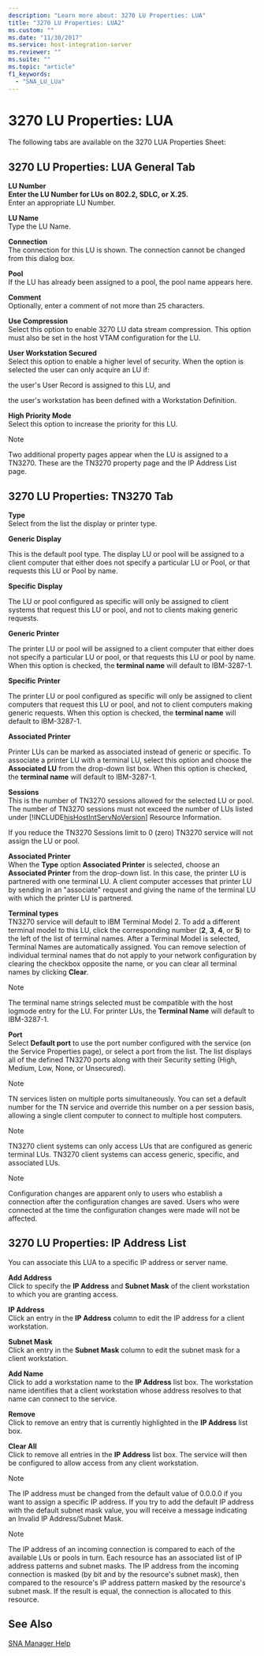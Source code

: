 ```yaml
---
description: "Learn more about: 3270 LU Properties: LUA"
title: "3270 LU Properties: LUA2"
ms.custom: ""
ms.date: "11/30/2017"
ms.service: host-integration-server
ms.reviewer: ""
ms.suite: ""
ms.topic: "article"
f1_keywords: 
  - "SNA_LU_LUa"
---
```

# 3270 LU Properties: LUA
The following tabs are available on the 3270 LUA Properties Sheet:  
  
## 3270 LU Properties: LUA General Tab  
 **LU Number**  
  **Enter the LU Number for LUs on 802.2, SDLC, or X.25.**  
 Enter an appropriate LU Number.  
  
 **LU Name**  
 Type the LU Name.  
  
 **Connection**  
 The connection for this LU is shown. The connection cannot be changed from this dialog box.  
  
 **Pool**  
 If the LU has already been assigned to a pool, the pool name appears here.  
  
 **Comment**  
 Optionally, enter a comment of not more than 25 characters.  
  
 **Use Compression**  
 Select this option to enable 3270 LU data stream compression. This option must also be set in the host VTAM configuration for the LU.  
  
 **User Workstation Secured**  
 Select this option to enable a higher level of security. When the option is selected the user can only acquire an LU if:  
  
 the user's User Record is assigned to this LU, and  
  
 the user's workstation has been defined with a Workstation Definition.  
  
 **High Priority Mode**  
 Select this option to increase the priority for this LU.  
  
> [!NOTE]
>  Two additional property pages appear when the LU is assigned to a TN3270. These are the TN3270 property page and the IP Address List page.  
  
## 3270 LU Properties: TN3270 Tab  
 **Type**  
 Select from the list the display or printer type.  
  
 **Generic Display**  
  
 This is the default pool type. The display LU or pool will be assigned to a client computer that either does not specify a particular LU or Pool, or that requests this LU or Pool by name.  
  
 **Specific Display**  
  
 The LU or pool configured as specific will only be assigned to client systems that request this LU or pool, and not to clients making generic requests.  
  
 **Generic Printer**  
  
 The printer LU or pool will be assigned to a client computer that either does not specify a particular LU or pool, or that requests this LU or pool by name. When this option is checked, the **terminal name** will default to IBM-3287-1.  
  
 **Specific Printer**  
  
 The printer LU or pool configured as specific will only be assigned to client computers that request this LU or pool, and not to client computers making generic requests. When this option is checked, the **terminal name** will default to IBM-3287-1.  
  
 **Associated Printer**  
  
 Printer LUs can be marked as associated instead of generic or specific. To associate a printer LU with a terminal LU, select this option and choose the **Associated LU** from the drop-down list box. When this option is checked, the **terminal name** will default to IBM-3287-1.  
  
 **Sessions**  
 This is the number of TN3270 sessions allowed for the selected LU or pool. The number of TN3270 sessions must not exceed the number of LUs listed under [!INCLUDE[hisHostIntServNoVersion](../includes/hishostintservnoversion-md.md)] Resource Information.  
  
 If you reduce the TN3270 Sessions limit to 0 (zero) TN3270 service will not assign the LU or pool.  
  
 **Associated Printer**  
 When the **Type** option **Associated Printer** is selected, choose an **Associated Printer** from the drop-down list. In this case, the printer LU is partnered with one terminal LU. A client computer accesses that printer LU by sending in an "associate" request and giving the name of the terminal LU with which the printer LU is partnered.  
  
 **Terminal types**  
 TN3270 service will default to IBM Terminal Model 2. To add a different terminal model to this LU, click the corresponding number (**2**, **3**, **4**, or **5**) to the left of the list of terminal names. After a Terminal Model is selected, Terminal Names are automatically assigned. You can remove selection of individual terminal names that do not apply to your network configuration by clearing the checkbox opposite the name, or you can clear all terminal names by clicking **Clear**.  
  
> [!NOTE]
>  The terminal name strings selected must be compatible with the host logmode entry for the LU. For printer LUs, the **Terminal Name** will default to IBM-3287-1.  
  
 **Port**  
 Select **Default port** to use the port number configured with the service (on the Service Properties page), or select a port from the list. The list displays all of the defined TN3270 ports along with their Security setting (High, Medium, Low, None, or Unsecured).  
  
> [!NOTE]
>  TN services listen on multiple ports simultaneously. You can set a default number for the TN service and override this number on a per session basis, allowing a single client computer to connect to multiple host computers.  
  
> [!NOTE]
>  TN3270 client systems can only access LUs that are configured as generic terminal LUs. TN3270 client systems can access generic, specific, and associated LUs.  
  
> [!NOTE]
>  Configuration changes are apparent only to users who establish a connection after the configuration changes are saved. Users who were connected at the time the configuration changes were made will not be affected.  
  
## 3270 LU Properties: IP Address List  
 You can associate this LUA to a specific IP address or server name.  
  
 **Add Address**  
 Click to specify the **IP Address** and **Subnet Mask** of the client workstation to which you are granting access.  
  
 **IP Address**  
 Click an entry in the **IP Address** column to edit the IP address for a client workstation.  
  
 **Subnet Mask**  
 Click an entry in the **Subnet Mask** column to edit the subnet mask for a client workstation.  
  
 **Add Name**  
 Click to add a workstation name to the **IP Address** list box. The workstation name identifies that a client workstation whose address resolves to that name can connect to the service.  
  
 **Remove**  
 Click to remove an entry that is currently highlighted in the **IP Address** list box.  
  
 **Clear All**  
 Click to remove all entries in the **IP Address** list box. The service will then be configured to allow access from any client workstation.  
  
> [!NOTE]
>  The IP address must be changed from the default value of 0.0.0.0 if you want to assign a specific IP address. If you try to add the default IP address with the default subnet mask value, you will receive a message indicating an Invalid IP Address/Subnet Mask.  
  
> [!NOTE]
>  The IP address of an incoming connection is compared to each of the available LUs or pools in turn. Each resource has an associated list of IP address patterns and subnet masks. The IP address from the incoming connection is masked (by bit and by the resource's subnet mask), then compared to the resource's IP address pattern masked by the resource's subnet mask. If the result is equal, the connection is allocated to this resource.  
  
## See Also  
 [SNA Manager Help](../core/sna-manager-help1.md)
